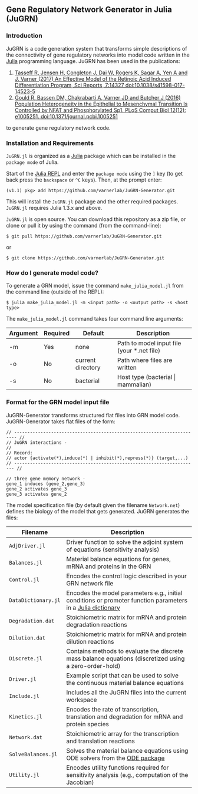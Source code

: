 ## Gene Regulatory Network Generator in Julia (JuGRN)

### Introduction ###
JuGRN is a code generation system that transforms simple descriptions of the connectivity of gene regulatory networks into model code written in the [Julia](http://julialang.org) programming language. JuGRN has been used in the publications:

1. [Tasseff R, Jensen H, Congleton J, Dai W, Rogers K, Sagar A, Yen A and J. Varner (2017) An Effective Model of the Retinoic Acid Induced Differentiation Program, Sci Reports, 7:14327 doi:10.1038/s41598-017-14523-5](https://www.nature.com/articles/s41598-017-14523-5)
2. [Gould R, Bassen DM, Chakrabarti A, Varner JD and Butcher J (2016) Population Heterogeneity in the Epithelial to Mesenchymal Transition Is Controlled by NFAT and Phosphorylated Sp1. PLoS Comput Biol 12(12): e1005251. doi:10.1371/journal.pcbi.1005251](http://journals.plos.org/ploscompbiol/article?id=10.1371/journal.pcbi.1005251)

to generate gene regulatory network code.

### Installation and Requirements
``JuGRN.jl`` is organized as a [Julia](http://julialang.org) package which 
can be installed in the ``package mode`` of Julia.

Start of the [Julia REPL](https://docs.julialang.org/en/v1/stdlib/REPL/index.html) and enter the ``package mode`` using the ``]`` key (to get back press the ``backspace`` or ``^C`` keys). Then, at the prompt enter:

    (v1.1) pkg> add https://github.com/varnerlab/JuGRN-Generator.git

This will install the ``JuGRN.jl`` package and the other required packages.
``JuGRN.jl`` requires Julia 1.3.x and above.

``JuGRN.jl`` is open source. 
You can download this repository as a zip file, or clone or pull it by using the command (from the command-line):

	$ git pull https://github.com/varnerlab/JuGRN-Generator.git

or

	$ git clone https://github.com/varnerlab/JuGRN-Generator.git

### How do I generate model code? ###
To generate a GRN model, issue the command ``make_julia_model.jl`` from the command line (outside of the REPL):

	$ julia make_julia_model.jl -m <input path> -o <output path> -s <host type>

The ``make_julia_model.jl`` command takes four command line arguments:

Argument | Required | Default | Description
--- | --- | --- | ---
-m | Yes	| none | Path to model input file (your \*.net file)
-o | No	| current directory | Path where files are written
-s | No	| bacterial | Host type (bacterial \| mammalian)

### Format for the GRN model input file ###
JuGRN-Generator transforms structured flat files into GRN model code. JuGRN-Generator takes flat files of the form:

~~~
// ----------------------------------------------------------------------- //
// JuGRN interactions -
//
// Record:
// actor {activate(*),induce(*) | inhibit(*),repress(*)} (target,...)
// ---------------------------------------------------------------------- //

// three gene memory network -
gene_1 induces (gene_2,gene_3)
gene_2 activates gene_3
gene_3 activates gene_2

~~~

The model specification file (by default given the filename `Network.net`) defines the biology of the model that gets generated.
JuGRN generates the files:

Filename | Description
--- | ---
``AdjDriver.jl`` | Driver function to solve the adjoint system of equations (sensitivity analysis)
``Balances.jl`` | Material balance equations for genes, mRNA and proteins in the GRN
``Control.jl`` | Encodes the control logic described in your GRN network file
``DataDictionary.jl`` | Encodes the model parameters e.g., initial conditions or promoter function parameters in a [Julia dictionary](https://docs.julialang.org/en/stable/stdlib/collections/#Base.Dict)
``Degradation.dat`` | Stoichiometric matrix for mRNA and protein degradation reactions
``Dilution.dat`` | Stoichiometric matrix for mRNA and protein dilution reactions
``Discrete.jl`` | Contains methods to evaluate the discrete mass balance equations (discretized using a zero-order-hold)
``Driver.jl`` | Example script that can be used to solve the continuous material balance equations
``Include.jl`` | Includes all the JuGRN files into the current workspace
``Kinetics.jl`` | Encodes the rate of transcription, translation and degradation for mRNA and protein species
``Network.dat`` | Stoichiometric array for the transcription and translation reactions
``SolveBalances.jl`` | Solves the material balance equations using ODE solvers from the [ODE package](https://github.com/JuliaDiffEq/ODE.jl)
``Utility.jl`` | Encodes utility functions required for sensitivity analysis (e.g., computation of the Jacobian)
